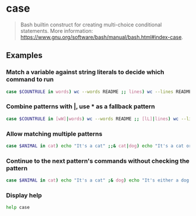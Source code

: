 # case

> Bash builtin construct for creating multi-choice conditional statements. More information: <https://www.gnu.org/software/bash/manual/bash.html#index-case>.

## Examples

### Match a variable against string literals to decide which command to run

```bash
case $COUNTRULE in words) wc --words README ;; lines) wc --lines README ;; esac
```

### Combine patterns with |, use * as a fallback pattern

```bash
case $COUNTRULE in [wW]|words) wc --words README ;; [lL]|lines) wc --lines README ;; *) echo "what?" ;; esac
```

### Allow matching multiple patterns

```bash
case $ANIMAL in cat) echo "It's a cat" ;;& cat|dog) echo "It's a cat or a dog" ;;& *) echo "Fallback" ;; esac
```

### Continue to the next pattern's commands without checking the pattern

```bash
case $ANIMAL in cat) echo "It's a cat" ;& dog) echo "It's either a dog or cat fell through" ;& *) echo "Fallback" ;; esac
```

### Display help

```bash
help case
```
